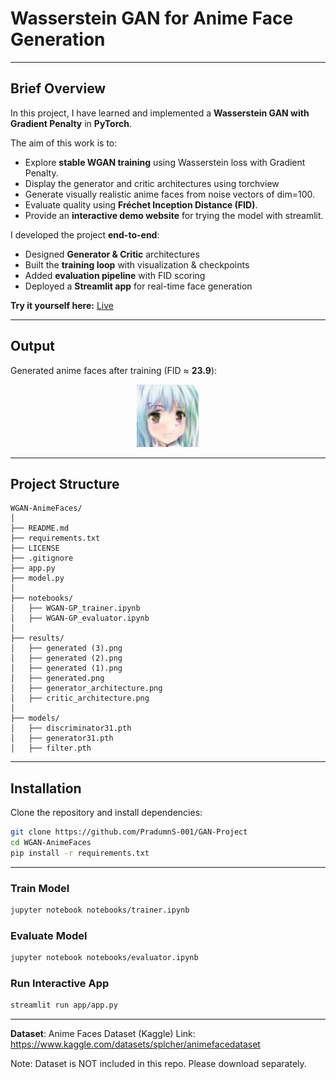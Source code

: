 # Wasserstein GAN for Anime Face Generation  

---

## Brief Overview  
In this project, I have learned and implemented a **Wasserstein GAN with Gradient Penalty** in **PyTorch**. 

The aim of this work is to:  
- Explore **stable WGAN training** using Wasserstein loss with Gradient Penalty.
- Display the generator and critic architectures using torchview  
- Generate visually realistic anime faces from noise vectors of dim=100.  
- Evaluate quality using **Fréchet Inception Distance (FID)**.  
- Provide an **interactive demo website** for trying the model with streamlit.  

I developed the project **end-to-end**:  
- Designed **Generator & Critic** architectures  
- Built the **training loop** with visualization & checkpoints  
- Added **evaluation pipeline** with FID scoring  
- Deployed a **Streamlit app** for real-time face generation  

**Try it yourself here:** [Live]([https://your-demo-link.com](https://pradumns-001-gan-project-app-covwvj.streamlit.app/))  

---

##  Output  

Generated anime faces after training (FID ≈ **23.9**):  

<p align="center">
  <img src="results/generated (3).png" width="100"/>
</p>  

---

## Project Structure 
``` 
WGAN-AnimeFaces/
│
├── README.md
├── requirements.txt
├── LICENSE
├── .gitignore
├── app.py
├── model.py
│
├── notebooks/
│   ├── WGAN-GP_trainer.ipynb
│   ├── WGAN-GP_evaluator.ipynb
│
├── results/
│   ├── generated (3).png
│   ├── generated (2).png
│   ├── generated (1).png
│   ├── generated.png
│   ├── generator_architecture.png
│   ├── critic_architecture.png
│
├── models/
│   ├── discriminator31.pth
│   ├── generator31.pth
│   ├── filter.pth
```
---

## Installation  

Clone the repository and install dependencies:  

```bash
git clone https://github.com/PradumnS-001/GAN-Project
cd WGAN-AnimeFaces
pip install -r requirements.txt
```
---

### Train Model
```bash
jupyter notebook notebooks/trainer.ipynb
```
### Evaluate Model
```bash
jupyter notebook notebooks/evaluator.ipynb
```
### Run Interactive App
```bash
streamlit run app/app.py
```
---
**Dataset**: Anime Faces Dataset (Kaggle)
Link: https://www.kaggle.com/datasets/splcher/animefacedataset

Note: Dataset is NOT included in this repo. Please download separately.
